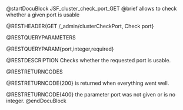 
@startDocuBlock JSF_cluster_check_port_GET
@brief allows to check whether a given port is usable

@RESTHEADER{GET /_admin/clusterCheckPort, Check port}

@RESTQUERYPARAMETERS

@RESTQUERYPARAM{port,integer,required}

@RESTDESCRIPTION
Checks whether the requested port is usable.

@RESTRETURNCODES

@RESTRETURNCODE{200} is returned when everything went well.

@RESTRETURNCODE{400} the parameter port was not given or is no integer.
@endDocuBlock

